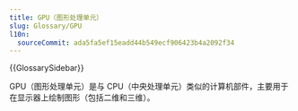 ```yaml
---
title: GPU（图形处理单元）
slug: Glossary/GPU
l10n:
  sourceCommit: ada5fa5ef15eadd44b549ecf906423b4a2092f34
---
```


{{GlossarySidebar}}

GPU（图形处理单元）是与 CPU（中央处理单元）类似的计算机部件，主要用于在显示器上绘制图形（包括二维和三维）。
